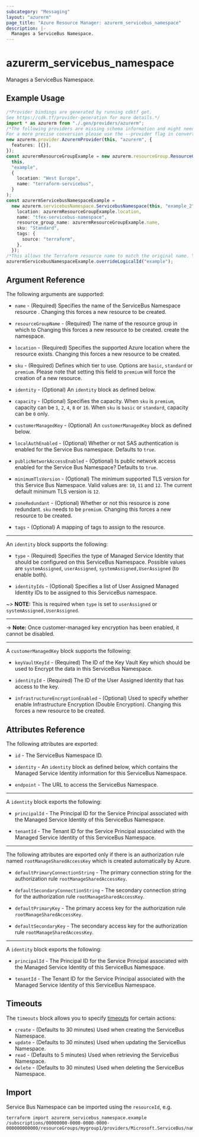 ```yaml
---
subcategory: "Messaging"
layout: "azurerm"
page_title: "Azure Resource Manager: azurerm_servicebus_namespace"
description: |-
  Manages a ServiceBus Namespace.
---
```


# azurerm\_servicebus\_namespace

Manages a ServiceBus Namespace.

## Example Usage

```typescript
/*Provider bindings are generated by running cdktf get.
See https://cdk.tf/provider-generation for more details.*/
import * as azurerm from "./.gen/providers/azurerm";
/*The following providers are missing schema information and might need manual adjustments to synthesize correctly: azurerm.
For a more precise conversion please use the --provider flag in convert.*/
new azurerm.provider.AzurermProvider(this, "azurerm", {
  features: [{}],
});
const azurermResourceGroupExample = new azurerm.resourceGroup.ResourceGroup(
  this,
  "example",
  {
    location: "West Europe",
    name: "terraform-servicebus",
  }
);
const azurermServicebusNamespaceExample =
  new azurerm.servicebusNamespace.ServicebusNamespace(this, "example_2", {
    location: azurermResourceGroupExample.location,
    name: "tfex-servicebus-namespace",
    resource_group_name: azurermResourceGroupExample.name,
    sku: "Standard",
    tags: {
      source: "terraform",
    },
  });
/*This allows the Terraform resource name to match the original name. You can remove the call if you don't need them to match.*/
azurermServicebusNamespaceExample.overrideLogicalId("example");

```

## Argument Reference

The following arguments are supported:

*   `name` - (Required) Specifies the name of the ServiceBus Namespace resource . Changing this forces a new resource to be created.

*   `resourceGroupName` - (Required) The name of the resource group in which to Changing this forces a new resource to be created.
    create the namespace.

*   `location` - (Required) Specifies the supported Azure location where the resource exists. Changing this forces a new resource to be created.

*   `sku` - (Required) Defines which tier to use. Options are `basic`, `standard` or `premium`. Please note that setting this field to `premium` will force the creation of a new resource.

*   `identity` - (Optional) An `identity` block as defined below.

*   `capacity` - (Optional) Specifies the capacity. When `sku` is `premium`, capacity can be `1`, `2`, `4`, `8` or `16`. When `sku` is `basic` or `standard`, capacity can be `0` only.

*   `customerManagedKey` - (Optional) An `customerManagedKey` block as defined below.

*   `localAuthEnabled` - (Optional) Whether or not SAS authentication is enabled for the Service Bus namespace. Defaults to `true`.

*   `publicNetworkAccessEnabled` - (Optional) Is public network access enabled for the Service Bus Namespace? Defaults to `true`.

*   `minimumTlsVersion` - (Optional) The minimum supported TLS version for this Service Bus Namespace. Valid values are: `10`, `11` and `12`. The current default minimum TLS version is `12`.

*   `zoneRedundant` - (Optional) Whether or not this resource is zone redundant. `sku` needs to be `premium`. Changing this forces a new resource to be created.

*   `tags` - (Optional) A mapping of tags to assign to the resource.

***

An `identity` block supports the following:

*   `type` - (Required) Specifies the type of Managed Service Identity that should be configured on this ServiceBus Namespace. Possible values are `systemAssigned`, `userAssigned`, `systemAssigned,UserAssigned` (to enable both).

*   `identityIds` - (Optional) Specifies a list of User Assigned Managed Identity IDs to be assigned to this ServiceBus namespace.

\~> **NOTE:** This is required when `type` is set to `userAssigned` or `systemAssigned,UserAssigned`.

***

\-> **Note:** Once customer-managed key encryption has been enabled, it cannot be disabled.

***

A `customerManagedKey` block supports the following:

*   `keyVaultKeyId` - (Required) The ID of the Key Vault Key which should be used to Encrypt the data in this ServiceBus Namespace.

*   `identityId` - (Required) The ID of the User Assigned Identity that has access to the key.

*   `infrastructureEncryptionEnabled` - (Optional) Used to specify whether enable Infrastructure Encryption (Double Encryption). Changing this forces a new resource to be created.

## Attributes Reference

The following attributes are exported:

*   `id` - The ServiceBus Namespace ID.

*   `identity` - An `identity` block as defined below, which contains the Managed Service Identity information for this ServiceBus Namespace.

*   `endpoint` - The URL to access the ServiceBus Namespace.

***

A `identity` block exports the following:

*   `principalId` - The Principal ID for the Service Principal associated with the Managed Service Identity of this ServiceBus Namespace.

*   `tenantId` - The Tenant ID for the Service Principal associated with the Managed Service Identity of this ServiceBus Namespace.

***

The following attributes are exported only if there is an authorization rule named `rootManageSharedAccessKey` which is created automatically by Azure.

*   `defaultPrimaryConnectionString` - The primary connection string for the authorization rule `rootManageSharedAccessKey`.

*   `defaultSecondaryConnectionString` - The secondary connection string for the authorization rule `rootManageSharedAccessKey`.

*   `defaultPrimaryKey` - The primary access key for the authorization rule `rootManageSharedAccessKey`.

*   `defaultSecondaryKey` - The secondary access key for the authorization rule `rootManageSharedAccessKey`.

***

A `identity` block exports the following:

*   `principalId` - The Principal ID for the Service Principal associated with the Managed Service Identity of this ServiceBus Namespace.

*   `tenantId` - The Tenant ID for the Service Principal associated with the Managed Service Identity of this ServiceBus Namespace.

## Timeouts

The `timeouts` block allows you to specify [timeouts](https://www.terraform.io/language/resources/syntax#operation-timeouts) for certain actions:

* `create` - (Defaults to 30 minutes) Used when creating the ServiceBus Namespace.
* `update` - (Defaults to 30 minutes) Used when updating the ServiceBus Namespace.
* `read` - (Defaults to 5 minutes) Used when retrieving the ServiceBus Namespace.
* `delete` - (Defaults to 30 minutes) Used when deleting the ServiceBus Namespace.

## Import

Service Bus Namespace can be imported using the `resourceId`, e.g.

```shell
terraform import azurerm_servicebus_namespace.example /subscriptions/00000000-0000-0000-0000-000000000000/resourceGroups/mygroup1/providers/Microsoft.ServiceBus/namespaces/sbns1
```
